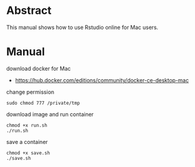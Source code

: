 # Abstract

This manual shows how to use Rstudio online for Mac users.

# Manual

download docker for Mac

* https://hub.docker.com/editions/community/docker-ce-desktop-mac

change permission

```
sudo chmod 777 /private/tmp
```

download image and run container

```
chmod +x run.sh
./run.sh
```

save a container

```
chmod +x save.sh
./save.sh
```